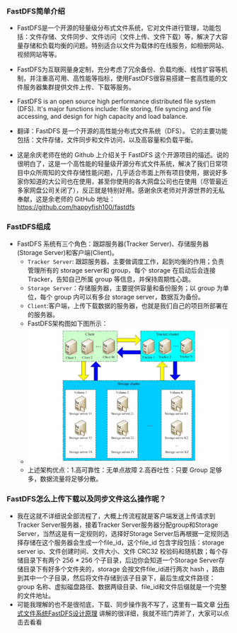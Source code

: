 ### FastDFS简单介绍
- FastDFS是一个开源的轻量级分布式文件系统，它对文件进行管理，功能包括：文件存储、文件同步、文件访问（文件上传、文件下载）等，解决了大容量存储和负载均衡的问题。特别适合以文件为载体的在线服务，如相册网站、视频网站等等。
- FastDFS为互联网量身定制，充分考虑了冗余备份、负载均衡、线性扩容等机制，并注重高可用、高性能等指标，使用FastDFS很容易搭建一套高性能的文件服务器集群提供文件上传、下载等服务。

- FastDFS is an open source high performance distributed file system (DFS). It's major functions include: file storing, file syncing and file accessing, and design for high capacity and load balance.
- 翻译：FastDFS 是一个开源的高性能分布式文件系统（DFS）。 它的主要功能包括：文件存储，文件同步和文件访问，以及高容量和负载平衡。
- 这是余庆老师在他的 Github 上介绍关于 FastDFS 这个开源项目的描述。说的很明白了，这是一个高性能的轻量级开源分布式文件系统，解决了我们日常项目中众所周知的文件存储性能问题，几乎适合市面上所有项目使用，据说好多家你知道的大公司也在使用，甚至你使用的各大网盘公司也在使用（尽管最近多家网盘公司关闭了），反正就是特别好用。感谢余庆老师对开源世界的无私奉献，这是余老师的 GitHub 地址： <https://github.com/happyfish100/fastdfs>

### FastDFS组成
- FastDFS 系统有三个角色：跟踪服务器(Tracker Server)、存储服务器(Storage Server)和客户端(Client)。
  - `Tracker Server`: 跟踪服务器，主要做调度工作，起到均衡的作用；负责管理所有的 storage server和 group，每个 storage 在启动后会连接 Tracker，告知自己所属 group 等信息，并保持周期性心跳。
  - `Storage Server`：存储服务器，主要提供容量和备份服务；以 group 为单位，每个 group 内可以有多台 storage server，数据互为备份。
  - `Client`:客户端，上传下载数据的服务器，也就是我们自己的项目所部署在的服务器。
  - FastDFS架构图如下图所示：
  - ![FastDFS架构图](../images/FastDFS.png)
  - 上述架构优点：1.高可靠性：无单点故障 2.高吞吐性：只要 Group 足够多，数据流量将足够分散。

### FastDFS怎么上传下载以及同步文件这么操作呢？
  - 我在这就不详细说全部流程了，大概上传流程就是客户端发送上传请求到Tracker Server服务器，接着Tracker Server服务器分配group和Storage Server，当然这是有一定规则的，选择好Storage Server后再根据一定规则选择存储在这个服务器会生成一个file_id，这个file_id 包含字段包括：storage server ip、文件创建时间、文件大小、文件 CRC32 校验码和随机数；每个存储目录下有两个 256 * 256 个子目录，后边你会知道一个Storage Server存储目录下有好多个文件夹的，storage 会按文件file_id进行两次 hash ，路由到其中一个子目录，然后将文件存储到该子目录下，最后生成文件路径：group 名称、虚拟磁盘路径、数据两级目录、file_id和文件后缀就是一个完整的文件地址。
  - 可能我理解的也不是很彻底，下载、同步操作我不写了，这里有一篇文章 [分布式文件系统FastDFS设计原理](http://blog.chinaunix.net/uid-20196318-id-4058561.html) 讲解的很详细，我就不班门弄斧了，大家可以点击去看看
  
